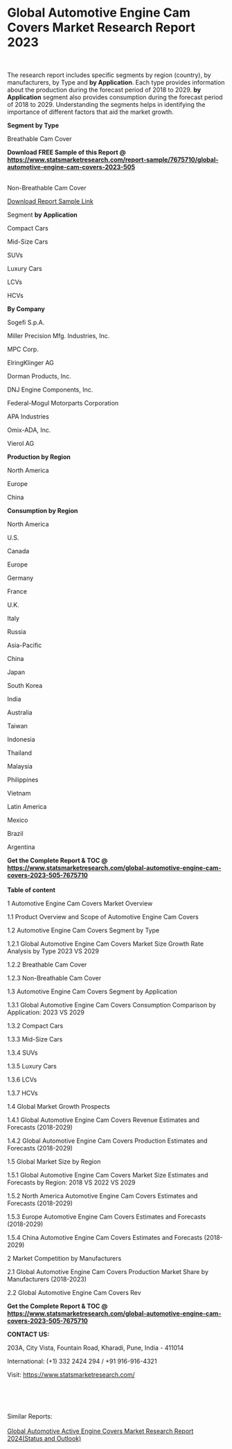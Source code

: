 <h1>Global Automotive Engine Cam Covers Market Research Report 2023</h1><br/><p>The research report includes specific segments by region (country), by manufacturers, by Type and <strong>by Application</strong>. Each type provides information about the production during the forecast period of 2018 to 2029. <strong>by Application</strong> segment also provides consumption during the forecast period of 2018 to 2029. Understanding the segments helps in identifying the importance of different factors that aid the market growth.</p><p><strong>Segment by Type</strong></p><p>Breathable Cam Cover</p><div><b>Download FREE Sample of this Report @ <a href="https://www.statsmarketresearch.com/download-free-sample/7675710/global-automotive-engine-cam-covers-2023-505">https://www.statsmarketresearch.com/report-sample/7675710/global-automotive-engine-cam-covers-2023-505</a></b></div><br><p>Non-Breathable Cam Cover</p><p><a href="https://www.statsmarketresearch.com/download-free-sample/7675710/global-automotive-engine-cam-covers-2023-505">Download Report Sample Link</a></p><p>Segment <strong>by Application</strong></p><p>Compact Cars</p><p>Mid-Size Cars</p><p>SUVs</p><p>Luxury Cars</p><p>LCVs</p><p>HCVs</p><p><strong>By Company</strong></p><p>Sogefi S.p.A.</p><p>Miller Precision Mfg. Industries, Inc.</p><p>MPC Corp.</p><p>ElringKlinger AG</p><p>Dorman Products, Inc.</p><p>DNJ Engine Components, Inc.</p><p>Federal-Mogul Motorparts Corporation</p><p>APA Industries</p><p>Omix-ADA, Inc.</p><p>Vierol AG</p><p><strong>Production by Region</strong></p><p>North America</p><p>Europe</p><p>China</p><p><strong>Consumption by Region</strong></p><p>North America</p><p>U.S.</p><p>Canada</p><p>Europe</p><p>Germany</p><p>France</p><p>U.K.</p><p>Italy</p><p>Russia</p><p>Asia-Pacific</p><p>China</p><p>Japan</p><p>South Korea</p><p>India</p><p>Australia</p><p>Taiwan</p><p>Indonesia</p><p>Thailand</p><p>Malaysia</p><p>Philippines</p><p>Vietnam</p><p>Latin America</p><p>Mexico</p><p>Brazil</p><p>Argentina</p><div><b>Get the Complete Report & TOC @ <a href="https://www.statsmarketresearch.com/global-automotive-engine-cam-covers-2023-505-7675710">https://www.statsmarketresearch.com/global-automotive-engine-cam-covers-2023-505-7675710</a></b></div><br><b>Table of content</b><p>1 Automotive Engine Cam Covers Market Overview<br />
 
  1.1 Product Overview and Scope of Automotive Engine Cam Covers<br />
 
  1.2 Automotive Engine Cam Covers Segment by Type<br />
 
  1.2.1 Global Automotive Engine Cam Covers Market Size Growth Rate Analysis by Type 2023 VS 2029<br />
 
  1.2.2 Breathable Cam Cover<br />
 
  1.2.3 Non-Breathable Cam Cover<br />
 
  1.3 Automotive Engine Cam Covers Segment by Application<br />
 
  1.3.1 Global Automotive Engine Cam Covers Consumption Comparison by Application: 2023 VS 2029<br />
 
  1.3.2 Compact Cars<br />
 
  1.3.3 Mid-Size Cars<br />
 
  1.3.4 SUVs<br />
 
  1.3.5 Luxury Cars<br />
 
  1.3.6 LCVs<br />
 
  1.3.7 HCVs<br />
 
  1.4 Global Market Growth Prospects<br />
 
  1.4.1 Global Automotive Engine Cam Covers Revenue Estimates and Forecasts (2018-2029)<br />
 
  1.4.2 Global Automotive Engine Cam Covers Production Estimates and Forecasts (2018-2029)<br />
 
  1.5 Global Market Size by Region<br />
 
  1.5.1 Global Automotive Engine Cam Covers Market Size Estimates and Forecasts by Region: 2018 VS 2022 VS 2029<br />
 
  1.5.2 North America Automotive Engine Cam Covers Estimates and Forecasts (2018-2029)<br />
 
  1.5.3 Europe Automotive Engine Cam Covers Estimates and Forecasts (2018-2029)<br />
 
  1.5.4 China Automotive Engine Cam Covers Estimates and Forecasts (2018-2029)<br />
 
 2 Market Competition by Manufacturers<br />
 
  2.1 Global Automotive Engine Cam Covers Production Market Share by Manufacturers (2018-2023)<br />
 
  2.2 Global Automotive Engine Cam Covers Rev<br><div><b>Get the Complete Report & TOC @ <a href="https://www.statsmarketresearch.com/global-automotive-engine-cam-covers-2023-505-7675710">https://www.statsmarketresearch.com/global-automotive-engine-cam-covers-2023-505-7675710</a></b></div></p>
 
 <b>CONTACT US:</b><br>
 
 203A, City Vista, Fountain Road, Kharadi, Pune, India - 411014 <br>
 
 International: (+1) 332 2424 294 / +91 916-916-4321<br>
 
 Visit: <a href="https://www.statsmarketresearch.com/">https://www.statsmarketresearch.com/</a>
 
 <br>
 
 <br><br>Similar Reports: <br><br><a href="https://www.statsmarketresearch.com/global-automotive-active-engine-covers-2024-226-7992548">Global Automotive Active Engine Covers Market Research Report 2024(Status and Outlook)</a><br><br>